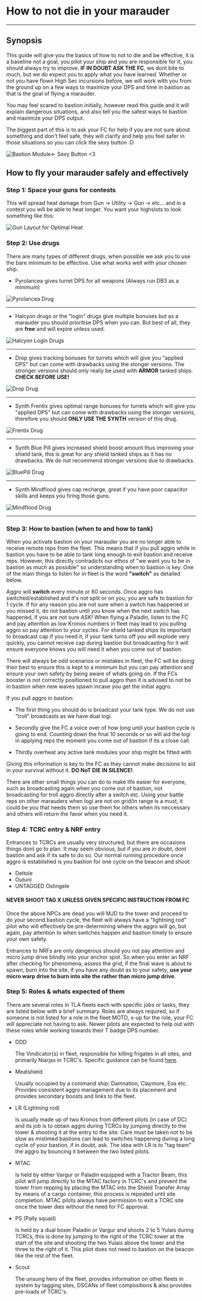 # How to not die in your marauder

---

## Synopsis

This guide will give you the basics of how to not to die and be effective, it is a baseline not a goal, you pilot your ship and you are responsible for it, you should always try to improve. **IF IN DOUBT ASK THE FC**, we dont bite to much, but we do expect you to apply what you have learned. Whether or not you have flown High Sec incursions before, we will work with you from the ground up on a few ways to maximize your DPS and time in bastion as that is the goal of flying a marauder.

You may feel scared to bastion initially, however read this guide and it will explain dangerous situations, and also tell you the safest ways to bastion and maximize your DPS output.

The biggest part of this is to ask your FC for help if you are not sure about something and don't feel safe, they will clarify and help you feel safer in those situations so you can click the sexy button :D

![Bastion Module](bastionmodule.png)← Sexy Button <3

## How to fly your marauder safely and effectively

### Step 1: Space your guns for contests

This will spread heat damage from Gun → Utility → Gun → etc… and in a contest you will be able to heat longer. You want your highslots to look something like this:

![Gun Layout for Optimal Heat](gunlayout.png)

### Step 2: Use drugs

There are many types of different drugs, when possible we ask you to use the bare minimum to be effective. Use what works well with your chosen ship.

- Pyrolancea gives turret DPS for all weapons (Always run DB3 as a minimum)

![Pyrolancea Drug](pyrolancea.png)

---

- Halcyon drugs or the "login" drugs give multiple bonuses but as a marauder you should prioritise DPS when you can. But best of all, they are **free** and will expire unless used.

![Halcyon Login Drugs](halcyon.png)

---

- Drop gives tracking bonuses for turrets which will give you "applied DPS" but can come with drawbacks using the stonger versions. The stronger versions should only really be used with **ARMOR** tanked ships. **CHECK BEFORE USE!**

![Drop Drug](drop.png)

---

- Synth Frentix gives optimal range bonuses for turrets which will give you "applied DPS" but can come with drawbacks using the stonger versions, therefore you should **ONLY USE THE SYNTH** version of this drug.

![Frentix Drug](frentix.png)

---

- Synth Blue Pill gives increased shield boost amount thus improving your shield tank, this is great for any shield tanked ships as it has no drawbacks. We do not recommend stronger versions due to drawbacks.

![BluePill Drug](bluepill.png)

---

- Synth Mindflood gives cap recharge, great if you have poor capacitor skills and keeps you firing those guns.

![Mindflood Drug](mindflood.png)

---

### Step 3: How to bastion (when to and how to tank)

When you activate bastion on your marauder you are no longer able to receive remote reps from the fleet. This means that if you pull aggro while in bastion you have to be able to tank long enough to exit bastion and receive reps. However, this directly contradicts our ethos of "we want you to be in bastion as much as possible" so understanding when to bastion is key. One of the main things to listen for in fleet is the word **"switch"** as detailed below.

Aggro will **switch** every minute or 60 seconds. Once aggro has switched/established and it's not split or on you, you are safe to bastion for 1 cycle. If for any reason you are not sure when a switch has happened or you missed it, do not bastion until you know when the next switch has happened, if you are not sure ASK! When flying a Paladin, listen to the FC and pay attention as low Kronos numbers in fleet may lead to you pulling aggro so pay attention to your cycles. For shield tanked ships its important to broadcast cap if you need it, if your tank turns off you will explode very quickly, you cannot recieve cap during bastion but broadcasting for it will ensure everyone knows you will need it when you come out of bastion.

There will always be odd scenarios or mistakes in fleet, the FC will be doing their best to ensure this is kept to a minimum but you can pay attention and ensure your own safety by being aware of whats going on. If the FCs booster is not correctly positioned to pull aggro then it is advised to not be in bastion when new waves spawn incase you get the initial aggro.

If you pull aggro in bastion:

- The first thing you should do is broadcast your tank type. We do not use "troll" broadcasts as we have dual logi.

- Secondly give the FC a voice over of how long until your bastion cycle is going to end. Counting down the final 10 seconds or so will aid the logi in applying reps the moment you come out of bastion if its a close call.

- Thirdly overheat any active tank modules your ship might be fitted with

Giving this information is key to the FC as they cannot make decisions to aid in your survival without it. **DO NoT DIE IN SILENCE!**.

There are other small things you can do to make life easier for everyone, such as broadcasting again when you come out of bastion, not broadcasting for troll aggro directly after a switch etc. Using your battle reps on other marauders when logi are not on grid/in range is a must, it could be you that needs them so use them for others when its neccessary and others will return the favor when you need it.

### Step 4: TCRC entry & NRF entry

Entrances to TCRCs are usually very structured, but there are occasions things dont go to plan. It may seem obvious, but if you are in doubt, dont bastion and ask if its safe to do so. Our normal running procedure once aggro is established is you bastion for one cycle on the beacon and shoot:

- Deltole
- Outuni
- UNTAGGED Ostingele

#### NEVER SHOOT TAG X UNLESS GIVEN SPECIFIC INSTRUCTION FROM FC

Once the above NPCs are dead you will MJD to the tower and proceed to do your second bastion cycle, the fleet will always have a "lightning rod" pilot who will effectively be pre-determining where the aggro will go, but again, pay attention to when switches happen and bastion timely to ensure your own safety.

Entrances to NRFs are only dangerous should you not pay attention and micro jump drive blindly into your anchor spot. So when you enter an NRF after checking for phenomena, assess the grid, if the final wave is about to spawn, burn into the site, if you have any doubt as to your safety, **use your micro warp drive to burn into site the rather than micro jump drive**.

### Step 5: Roles & whats expected of them

There are several roles in TLA fleets each with specific jobs or tasks, they are listed below with a brief summary. Roles are always required, so if someone is not listed for a role in the fleet MOTD, x-up for the role, your FC will appreciate not having to ask. Newer pilots are expected to help out with these roles while working towards their T badge DPS number.

- DDD

  The Vindicator(s) in fleet, responsible for killing frigates in all sites, and primarily Niarjas in TCRC's. Specific guidance can be found [here](guide/ddd).

- Meatshield

  Usually occupied by a command ship: Damnation, Claymore, Eos etc. Provides consistent aggro management due to its placement and provides secondary boosts and links to the fleet.

- LR (Lightning rod)

  Is usually made up of two Kronos from different pilots (in case of DC) and its job is to obtain aggro during TCRCs by jumping directly to the tower & shooting it at the entry to the site. Care must be taken not to be slow as mistimed bastions can lead to switches happening during a long cycle of your bastion, if in doubt, ask. The idea with LR is to "tag team" the aggro by bouncing it between the two listed pilots.

- MTAC

  Is held by either Vargur or Paladin equipped with a Tractor Beam, this pilot will jump directly to the MTAC factory in TCRC's and prevent the tower from repping by placing the MTAC into the Shield Transfer Array by means of a cargo container, this process is repeated until site completion. MTAC pilots always have permission to exit a TCRC site once the tower dies without the need for FC approval.

- PS (Pally squad)

  Is held by a dual boxer Paladin or Vargur and shoots 2 to 5 Yulais during TCRCs, this is done by jumping to the right of the TCRC tower at the start of the site and shooting the two Yulais above the tower and the three to the right of it. This pilot does not need to bastion on the beacon like the rest of the fleet.

- Scout

  The unsung hero of the fleet, provides information on other fleets in system by tagging sites, DSCANs of fleet compositions & also provides pre-loads of TCRC's.
